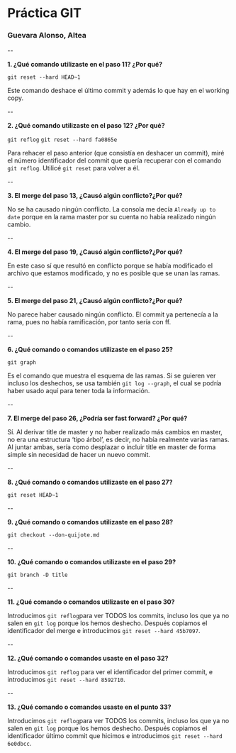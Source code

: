 # Práctica GIT

### Guevara Alonso, Altea

--

**1. ¿Qué comando utilizaste en el paso 11? ¿Por qué?**

`git reset --hard HEAD~1` 

Este comando deshace el último commit y además lo que hay en el working copy.

--

**2. ¿Qué comando utilizaste en el paso 12? ¿Por qué?**

`git reflog`
`git reset --hard fa0865e` 

Para rehacer el paso anterior (que consistía en deshacer un commit), miré el número identificador del commit que quería recuperar con el comando `git reflog`. Utilicé `git reset` para volver a él.

--

**3. El merge del paso 13, ¿Causó algún conflicto?¿Por qué?**

No se ha causado ningún conflicto. La consola me decía `Already up to date` porque en la rama master por su cuenta no había realizado ningún cambio. 

--

**4. El merge del paso 19, ¿Causó algún conflicto?¿Por qué?**

En este caso sí que resultó en conflicto porque se había modificado el archivo que estamos modificado, y no es posible que se unan las ramas.

--

**5. El merge del paso 21, ¿Causó algún conflicto?¿Por qué?**

No parece haber causado ningún conflicto. El commit ya pertenecía a la rama, pues no había ramificación, por tanto sería con ff.

--

**6. ¿Qué comando o comandos utilizaste en el paso 25?**

`git graph` 

Es el comando que muestra el esquema de las ramas. Si se guieren ver incluso los deshechos, se usa también `git log --graph`, el cual se podría haber usado aquí para tener toda la información.

--

**7. El merge del paso 26, ¿Podría ser fast forward? ¿Por qué?**

Sí. Al derivar title de master y no haber realizado más cambios en master, no era una estructura ‘tipo árbol’, es decir, no había realmente varias ramas. Al juntar ambas, sería como desplazar o incluir title en master de forma simple sin necesidad de hacer un nuevo commit.

--

**8. ¿Qué comando o comandos utilizaste en el paso 27?**

`git reset HEAD~1`

--

**9. ¿Qué comando o comandos utilizaste en el paso 28?**

`git checkout --don-quijote.md` 

--

**10. ¿Qué comando o comandos utilizaste en el paso 29?**

`git branch -D title` 

--

**11. ¿Qué comando o comandos utilizaste en el paso 30?**

Introducimos `git reflog`para ver TODOS los commits, incluso los que ya no salen en `git log` porque los hemos deshecho. Después copiamos el identificador del merge e introducimos `git reset --hard 45b7097`.

--

**12. ¿Qué comando o comandos usaste en el paso 32?**

Introducimos `git reflog` para ver el identificador del primer commit, e  introducimos `git reset --hard 8592710`.

--

**13. ¿Qué comando o comandos usaste en el punto 33?**

Introducimos `git reflog`para ver TODOS los commits, incluso los que ya no salen en `git log` porque los hemos deshecho. Después copiamos el identificador último commit que hicimos e introducimos `git reset --hard 6e0dbcc`.




